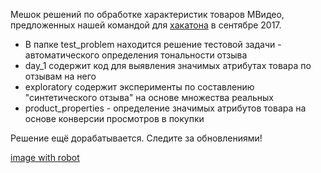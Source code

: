 Мешок решений по обработке характеристик товаров МВидео, предложенных нашей командой для [хакатона](http://hackathon.mvideo.ru/) в сентябре 2017.

* В папке test_problem находится решение тестовой задачи - автоматического определения тональности отзыва
* day_1 содержит код для выявления значимых атрибутах товара по отзывам на него
* exploratory содержит эксперименты по составлению "синтетического отзыва" на основе множества реальных
* product_properties - определение значимых атрибутов товара на основе конверсии просмотров в покупки

Решение ещё дорабатывается. Следите за обновлениями!

[image with robot](https://github.com/avidale/mvideo_hack/presentation/syntetic.png "Outline of our solution")
